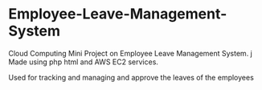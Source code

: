 # Employee-Leave-Management-System
Cloud Computing Mini Project on Employee Leave Management System. j
Made using php html and AWS EC2 services.

Used for tracking and managing and approve the leaves of the employees 
